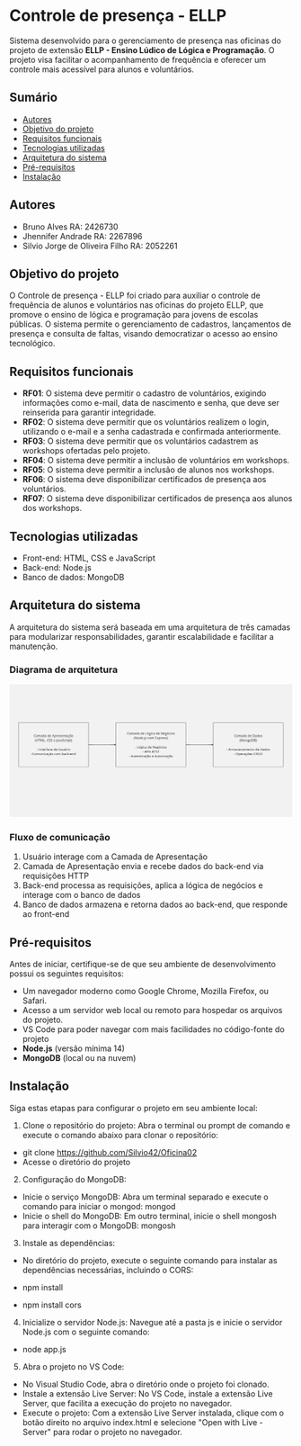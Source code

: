 ﻿# Controle de presença - ELLP

Sistema desenvolvido para o gerenciamento de presença nas oficinas do projeto de extensão **ELLP - Ensino Lúdico de Lógica e Programação**. O projeto visa facilitar o acompanhamento de frequência e oferecer um controle mais acessível para alunos e voluntários.

## Sumário
- [Autores](#autores)
- [Objetivo do projeto](#objetivo-do-projeto)
- [Requisitos funcionais](#requisitos-funcionais)
- [Tecnologias utilizadas](#tecnologias-utilizadas)
- [Arquitetura do sistema](#arquitetura-do-sistema)
- [Pré-requisitos](#pré-requisitos)
- [Instalação](#instalação)

## Autores

* Bruno Alves RA: 2426730
* Jhennifer Andrade RA: 2267896
* Silvio Jorge de Oliveira Filho RA: 2052261

## Objetivo do projeto

O Controle de presença - ELLP foi criado para auxiliar o controle de frequência de alunos e voluntários nas oficinas do projeto ELLP, que promove o ensino de lógica e programação para jovens de escolas públicas. O sistema permite o gerenciamento de cadastros, lançamentos de presença e consulta de faltas, visando democratizar o acesso ao ensino tecnológico.

## Requisitos funcionais

- **RF01**: O sistema deve permitir o cadastro de voluntários, exigindo informações como e-mail, data de nascimento e senha, que deve ser reinserida para garantir integridade.
- **RF02**: O sistema deve permitir que os voluntários realizem o login, utilizando o e-mail e a senha cadastrada e confirmada anteriormente.
- **RF03**: O sistema deve permitir que os voluntários cadastrem as workshops ofertadas pelo projeto.
- **RF04**: O sistema deve permitir a inclusão de voluntários em workshops.
- **RF05**: O sistema deve permitir a inclusão de alunos nos workshops.
- **RF06**: O sistema deve disponibilizar certificados de presença aos voluntários.
- **RF07**: O sistema deve disponibilizar certificados de presença aos alunos dos workshops.

## Tecnologias utilizadas

- Front-end: HTML, CSS e JavaScript
- Back-end: Node.js 
- Banco de dados: MongoDB

## Arquitetura do sistema

A arquitetura do sistema será baseada em uma arquitetura de três camadas para modularizar responsabilidades, garantir escalabilidade e facilitar a manutenção.

### Diagrama de arquitetura

![Diagrama de Arquitetura](docs/diagramas/Diagrama%20de%20Arquitetura.jpg)

### Fluxo de comunicação

1. Usuário interage com a Camada de Apresentação
2. Camada de Apresentação envia e recebe dados do back-end via requisições HTTP
3. Back-end processa as requisições, aplica a lógica de negócios e interage com o banco de dados
4. Banco de dados armazena e retorna dados ao back-end, que responde ao front-end


## Pré-requisitos

Antes de iniciar, certifique-se de que seu ambiente de desenvolvimento possui os seguintes requisitos:

- Um navegador moderno como Google Chrome, Mozilla Firefox, ou Safari.
- Acesso a um servidor web local ou remoto para hospedar os arquivos do projeto.
- VS Code para poder navegar com mais facilidades no código-fonte do projeto
- **Node.js** (versão mínima 14)
- **MongoDB** (local ou na nuvem)

## Instalação

Siga estas etapas para configurar o projeto em seu ambiente local:

1. Clone o repositório do projeto: Abra o terminal ou prompt de comando e execute o comando abaixo para clonar o repositório:

- git clone https://github.com/Silvio42/Oficina02
- Acesse o diretório do projeto

2. Configuração do MongoDB:

- Inicie o serviço MongoDB: Abra um terminal separado e execute o comando para iniciar o mongod: mongod
- Inicie o shell do MongoDB: Em outro terminal, inicie o shell mongosh para interagir com o MongoDB: mongosh

3. Instale as dependências:

- No diretório do projeto, execute o seguinte comando para instalar as dependências necessárias, incluindo o CORS:

- npm install
- npm install cors

4. Inicialize o servidor Node.js: Navegue até a pasta js e inicie o servidor Node.js com o seguinte comando:

- node app.js

5. Abra o projeto no VS Code: 

- No Visual Studio Code, abra o diretório onde o projeto foi clonado.
- Instale a extensão Live Server: No VS Code, instale a extensão Live Server, que facilita a execução do projeto no navegador.
- Execute o projeto: Com a extensão Live Server instalada, clique com o botão direito no arquivo index.html e selecione "Open with Live - Server" para rodar o projeto no navegador.




